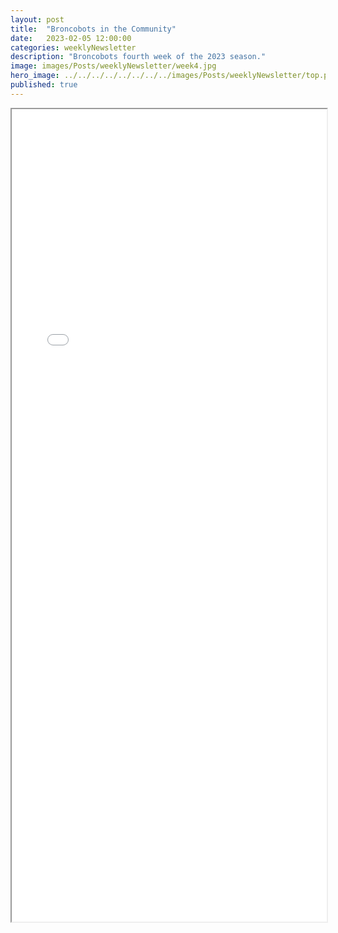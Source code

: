 ```yaml
---
layout: post
title:  "Broncobots in the Community"
date:   2023-02-05 12:00:00
categories: weeklyNewsletter
description: "Broncobots fourth week of the 2023 season."
image: images/Posts/weeklyNewsletter/week4.jpg
hero_image: ../../../../../../../../images/Posts/weeklyNewsletter/top.png
published: true
---
```



<iframe src="{{ site.baseurl }}/BroncoBulletin/TheBroncobotsBulletin4.pdf" width="100%" height="1300em">
    </iframe>
